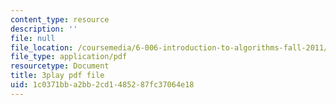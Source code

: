 ```yaml
---
content_type: resource
description: ''
file: null
file_location: /coursemedia/6-006-introduction-to-algorithms-fall-2011/1c0371bba2bb2cd1485287fc37064e18_2E7MmKv0Y24.pdf
file_type: application/pdf
resourcetype: Document
title: 3play pdf file
uid: 1c0371bb-a2bb-2cd1-4852-87fc37064e18
---
```

